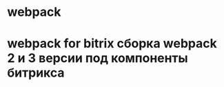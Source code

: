 # webpack
webpack for bitrix
сборка webpack 2 и 3 версии под компоненты битрикса 
==============================================
